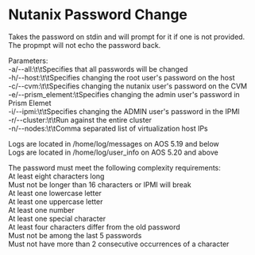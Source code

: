 # Nutanix Password Change

Takes the password on stdin and will prompt for it if one is not provided.  
The propmpt will not echo the password back.  

Parameters:  
-a/--all:\t\tSpecifies that all passwords will be changed  
-h/--host:\t\tSpecifies changing the root user's password on the host  
-c/--cvm:\t\tSpecifies changing the nutanix user's password on the CVM  
-e/--prism_element:\tSpecifies changing the admin user's password in Prism Elemet  
-i/--ipmi:\t\tSpecifies changing the ADMIN user's password in the IPMI  
-r/--cluster:\t\tRun against the entire cluster  
-n/--nodes:\t\tComma separated list of virtualization host IPs  

Logs are located in /home/log/messages on AOS 5.19 and below  
Logs are located in /home/log/user_info on AOS 5.20 and above  

The password must meet the following complexity requirements:  
At least eight characters long  
Must not be longer than 16 characters or IPMI will break  
At least one lowercase letter  
At least one uppercase letter  
At least one number  
At least one special character  
At least four characters differ from the old password  
Must not be among the last 5 passwords  
Must not have more than 2 consecutive occurrences of a character